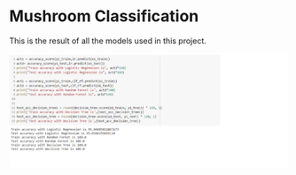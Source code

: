 # Mushroom Classification



This is the result of all the models used in this project.

![accuracies](https://github.com/janamoumita1997/mushroom_classification/blob/main/acc_score.png)
